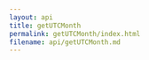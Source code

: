 ```yaml
---
layout: api
title: getUTCMonth
permalink: getUTCMonth/index.html
filename: api/getUTCMonth.md
---
```

